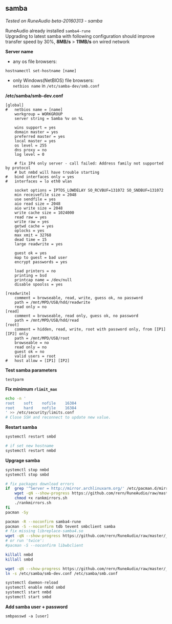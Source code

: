 samba
---
_Tested on RuneAudio beta-20160313 - samba_

RuneAudio already installed `samba4-rune`  
Upgrading to latest samba with following configuration should improve transfer speed by 30%, **8MB/s** > **11MB/s** on wired network  

**Server name**  
- any os file browsers:
```
hostnamectl set-hostname [name]
```
- only Windows(NetBIOS) file browsers:  
`netbios name` in `/etc/samba-dev/smb.conf`  

**/etc/samba/smb-dev.conf**
```apacheconf
[global]
#	netbios name = [name]
	workgroup = WORKGROUP
	server string = Samba %v on %L
	
	wins support = yes
	domain master = yes
	preferred master = yes
	local master = yes
	os level = 255   
	dns proxy = no
	log level = 0
	
	# fix IP4 only server - call failed: Address family not supported by protocol
	# but nmbd will have trouble starting
#	bind interfaces only = yes
#	interfaces = lo eth0 wlan

	socket options = IPTOS_LOWDELAY SO_RCVBUF=131072 SO_SNDBUF=131072
	min receivefile size = 2048
	use sendfile = yes
	aio read size = 2048
	aio write size = 2048
	write cache size = 1024000
	read raw = yes
	write raw = yes
	getwd cache = yes
	oplocks = yes
	max xmit = 32768
	dead time = 15
	large readwrite = yes

	guest ok = yes
	map to guest = bad user
	encrypt passwords = yes

	load printers = no
	printing = bsd
	printcap name = /dev/null
	disable spoolss = yes

[readwrite]
	comment = browseable, read, write, guess ok, no password
	path = /mnt/MPD/USB/hdd/readwrite
	read only = no
[read]
	comment = browseable, read only, guess ok, no password
	path = /mnt/MPD/USB/hdd/read
[root]
	comment = hidden, read, write, root with password only, from [IP1] [IP2] only
	path = /mnt/MPD/USB/root
	browseable = no
	read only = no
	guest ok = no
	valid users = root
#	host allow = [IP1] [IP2]
```

**Test samba parameters**
```
testparm
```

**Fix minimum `rlimit_max`**
```sh
echo -n '
root    soft    nofile    16384
root    hard    nofile    16384
' >> /etc/security/limits.conf
# Close SSH and reconnect to update new value.
```

**Restart samba**
```sh
systemctl restart smbd

# if set new hostname
systemctl restart nmbd
```

**Upgrage samba**
```sh
systemctl stop nmbd
systemctl stop smbd

# fix packages download errors
if  grep '^Server = http://mirror.archlinuxarm.org/' /etc/pacman.d/mirrorlist; then
	wget -qN --show-progress https://github.com/rern/RuneAudio/raw/master/rankmirrors/rankmirrors.sh
	chmod +x rankmirrors.sh
	./rankmirrors.sh
fi
pacman -Sy

pacman -R --noconfirm samba4-rune
pacman -S --noconfirm tdb tevent smbclient samba
# fix missing libreplace-samba4.so
wget -qN --show-progress https://github.com/rern/RuneAudio/raw/master/_settings/libreplace-samba4.so -P /usr/lib/samba
# or run 'twice':
#pacman -S --noconfirm libwbclient

killall nmbd
killall smbd

wget -qN --show-progress https://github.com/rern/RuneAudio/raw/master/_settings/smb-dev.conf -P /etc/samba
ln -s /etc/samba/smb-dev.conf /etc/samba/smb.conf

systemctl daemon-reload
systemctl enable nmbd smbd
systemctl start nmbd
systemctl start smbd
```

**Add samba user + password**
```
smbpasswd -a [user]
```
